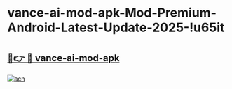 # vance-ai-mod-apk-Mod-Premium-Android-Latest-Update-2025-!u65it

# <h2><a href="https://kecnjz.esa.edu.pl?title=vance-ai-mod-apk&ref=u65it">🔗👉 🔴 vance-ai-mod-apk</a></h2>

[![acn](https://github.com/user-attachments/assets/0f9c940e-d8b0-45ae-aac7-cd30a18b3e1c)](https://kecnjz.esa.edu.pl?title=vance-ai-mod-apk&ref=u65it)

